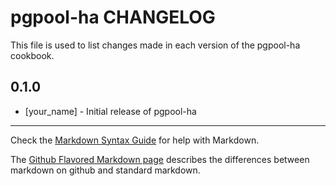 pgpool-ha CHANGELOG
===================

This file is used to list changes made in each version of the pgpool-ha cookbook.

0.1.0
-----
- [your_name] - Initial release of pgpool-ha

- - -
Check the [Markdown Syntax Guide](http://daringfireball.net/projects/markdown/syntax) for help with Markdown.

The [Github Flavored Markdown page](http://github.github.com/github-flavored-markdown/) describes the differences between markdown on github and standard markdown.
